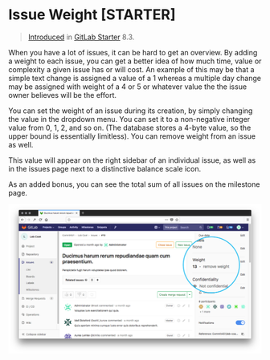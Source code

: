 # Issue Weight **[STARTER]**

> [Introduced](https://gitlab.com/gitlab-org/gitlab-ee/merge_requests/76)
> in [GitLab Starter](https://about.gitlab.com/pricing/) 8.3.

When you have a lot of issues, it can be hard to get an overview.
By adding a weight to each issue, you can get a better idea of how much time,
value or complexity a given issue has or will cost. An example of this may be 
that a simple text change is assigned a value of a 1 whereas a multiple day 
change may be assigned with weight of a 4 or 5 or whatever value the the issue 
owner believes will be the effort.

You can set the weight of an issue during its creation, by simply changing the
value in the dropdown menu. You can set it to a non-negative integer
value from 0, 1, 2, and so on. (The database stores a 4-byte value, so the 
upper bound is essentially limitless).
You can remove weight from an issue
as well.

This value will appear on the right sidebar of an individual issue, as well as
in the issues page next to a distinctive balance scale icon.

As an added bonus, you can see the total sum of all issues on the milestone page.

![issue page](issue_weight/issue.png)
